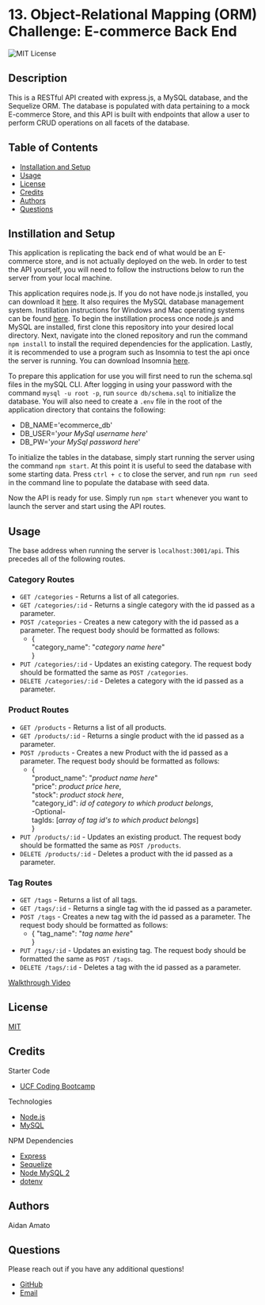 # 13. Object-Relational Mapping (ORM) Challenge: E-commerce Back End

![MIT License](https://img.shields.io/badge/license-MIT-green)

## Description

This is a RESTful API created with express.js, a MySQL database, and the Sequelize ORM. The database is populated with data pertaining to a mock E-commerce Store, and this API is built with endpoints that allow a user to perform CRUD operations on all facets of the database.

## Table of Contents

* [Installation and Setup](#installation)
* [Usage](#usage)
* [License](#license)
* [Credits](#credits)
* [Authors](#authors)
* [Questions](#questions)

<a id="installation"></a>
## Instillation and Setup

This application is replicating the back end of what would be an E-commerce store, and is not actually deployed on the web. In order to test the API yourself, you will need to follow the instructions below to run the server from your local machine.

This application requires node.js. If you do not have node.js installed, you can download it [here](https://nodejs.org/en/). It also requires the MySQL database management system. Instillation instructions for Windows and Mac operating systems can be found [here](https://coding-boot-camp.github.io/full-stack/mysql/mysql-installation-guide). To begin the instillation process once node.js and MySQL are installed, first clone this repository into your desired local directory. Next, navigate into the cloned repository and run the command `npm install` to install the required dependencies for the application. Lastly, it is recommended to use a program such as Insomnia to test the api once the server is running. You can download Insomnia [here](https://insomnia.rest/download).

To prepare this application for use you will first need to run the schema.sql files in the mySQL CLI. After logging in using your password with the command `mysql -u root -p`, run `source db/schema.sql` to initialize the database. You will also need to create a `.env` file in the root of the application directory that contains the following:

* DB_NAME='ecommerce_db'
* DB_USER='*your MySql username here*'
* DB_PW='*your MySql password here*'

To initialize the tables in the database, simply start running the server using the command `npm start`. At this point it is useful to seed the database with some starting data. Press `ctrl + c` to close the server, and run `npm run seed` in the command line to populate the database with seed data.

Now the API is ready for use. Simply run `npm start` whenever you want to launch the server and start using the API routes.

## Usage

The base address when running the server is `localhost:3001/api`. This precedes all of the following routes.

### Category Routes

* `GET /categories` - Returns a list of all categories.
* `GET /categories/:id` - Returns a single category with the id passed as a parameter.
* `POST /categories` - Creates a new category with the id passed as a parameter. The request body should be formatted as follows:
  * {  
    "category_name": "*category name here*"  
  }
* `PUT /categories/:id` - Updates an existing category. The request body should be formatted the same as `POST /categories`.
* `DELETE /categories/:id` - Deletes a category with the id passed as a parameter.

### Product Routes

* `GET /products` - Returns a list of all products.
* `GET /products/:id` - Returns a single product with the id passed as a parameter.
* `POST /products` - Creates a new Product with the id passed as a parameter. The request body should be formatted as follows:
  * {  
      "product_name": "*product name here*"  
      "price": *product price here*,  
      "stock": *product stock here*,  
      "category_id": *id of category to which product belongs*,  
      -Optional-  
      tagIds: [*array of tag id's to which product belongs*]  
    }
* `PUT /products/:id` - Updates an existing product. The request body should be formatted the same as `POST /products`.
* `DELETE /products/:id` - Deletes a product with the id passed as a parameter.

### Tag Routes

* `GET /tags` - Returns a list of all tags.
* `GET /tags/:id` - Returns a single tag with the id passed as a parameter.
* `POST /tags` - Creates a new tag with the id passed as a parameter. The request body should be formatted as follows:
  * {
    "tag_name": "*tag name here*"  
  }
* `PUT /tags/:id` - Updates an existing tag. The request body should be formatted the same as `POST /tags`.
* `DELETE /tags/:id` - Deletes a tag with the id passed as a parameter.

[Walkthrough Video](https://watch.screencastify.com/v/MwdqVsAndB9EloZf2FxD)

## License

[MIT](./LICENSE.txt)

## Credits

Starter Code

* [UCF Coding Bootcamp](https://github.com/coding-boot-camp/fantastic-umbrella)

Technologies

* [Node.js](https://nodejs.org/en/)
* [MySQL](https://www.mysql.com/)

NPM Dependencies

* [Express](https://www.npmjs.com/package/express)
* [Sequelize](https://sequelize.org/)
* [Node MySQL 2](https://www.npmjs.com/package/mysql2?__cf_chl_captcha_tk__=pmd_D_9ZYQ1MY_s2zyp9_cyigjzi9F6rp.HQGrKz3R3K9gA-1632161698-0-gqNtZGzNAuWjcnBszQfR)
* [dotenv](https://www.npmjs.com/package/dotenv)

## Authors

Aidan Amato

## Questions

Please reach out if you have any additional questions!

* [GitHub](https://github.com/aidanamato)
* [Email](mailto:aidanamato@comcast.net)
